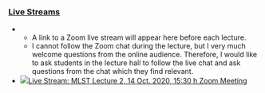 ### [Live Streams](https://moodle.jku.at/jku/course/view.php?id=10809#section-5)


* 
	+ A link to a Zoom live stream will appear here before each lecture.
	+ I cannot follow the Zoom chat during the lecture, but I very much welcome questions from the online audience. Therefore, I would like to ask students in the lecture hall to follow the live chat and ask questions from the chat which they find relevant.
* [![](https://moodle.jku.at/jku/theme/image.php/classic/zoom/1600773234/icon)Live Stream: MLST Lecture 2, 14 Oct. 2020, 15:30 h Zoom Meeting](https://moodle.jku.at/jku/mod/zoom/view.php?id=4422062)

